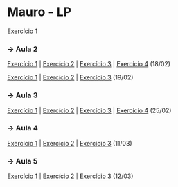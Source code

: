 # Mauro - LP

Exercício 1

### -> Aula 2 
[Exercício 1](https://github.com/bear-with-code/mauro-LP/blob/main/18-02/ex1.c) | [Exercício 2](https://github.com/bear-with-code/mauro-LP/blob/main/18-02/ex2.c) | [Exercício 3](https://github.com/bear-with-code/mauro-LP/blob/main/18-02/ex3.c) | [Exercício 4](https://github.com/bear-with-code/mauro-LP/blob/main/18-02/ex4.c) (18/02)

[Exercício 1](https://github.com/bear-with-code/mauro-LP/blob/main/19-02/ex1.c) | [Exercício 2](https://github.com/bear-with-code/mauro-LP/blob/main/19-02/ex2.c) | [Exercício 3](https://github.com/bear-with-code/mauro-LP/blob/main/19-02/ex3.c) (19/02)

### -> Aula 3
[Exercício 1](https://github.com/bear-with-code/mauro-LP/blob/main/25-02/ex1.c) | [Exercício 2](https://github.com/bear-with-code/mauro-LP/blob/main/25-02/ex2.c) | [Exercício 3](https://github.com/bear-with-code/mauro-LP/blob/main/25-02/ex3.c) | [Exercício 4](https://github.com/bear-with-code/mauro-LP/blob/main/25-02/ex4.c) (25/02)

### -> Aula 4
[Exercício 1](https://github.com/bear-with-code/mauro-LP/blob/main/11-03/ex1.c) | [Exercício 2](https://github.com/bear-with-code/mauro-LP/blob/main/11-03/ex2.c) | [Exercício 3](https://github.com/bear-with-code/mauro-LP/blob/main/11-03/ex3.c) (11/03)

### -> Aula 5
[Exercício 1](https://github.com/bear-with-code/mauro-LP/blob/main/12-03/ex1.c) | [Exercício 2](https://github.com/bear-with-code/mauro-LP/blob/main/12-03/ex2.c) | [Exercício 3](https://github.com/bear-with-code/mauro-LP/blob/main/12-03/ex3.c) (12/03)

